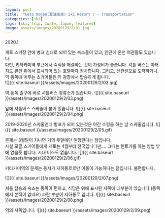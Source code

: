 ```yaml
---
layout: post
title:  "Geto Kogen(夏油高原) Ski Resort 7 - Transportation"
categories: [ski]
tags: [ski, trip, Iwate, Japan, featured]
image: assets/images/20200129/2/01.jpg
---
```


2020.1

게토 스키장 안에 벙크 침대로 되어 있는 숙소들이 있고, 인근에 온천 여관들도 있습니다.  
다만,  키타카미역 부근에서 숙식을 해결하는 것이 가성비가 좋습니다.
셔틀 버스는 아래 지도 왼편 위에서 표시되어 있는 호텔마다 정차합니다.
그리고, 신칸센으로 도착하거나, 역 동쪽에 머무는 스키어들은 역 광장에서 탑승하게 됩니다.  
![]({{ site.baseurl }}/assets/images/20200129/2/02.jpg)

역 동쪽 출구에 바로 셔틀버스 정류소가 있습니다.
![]({{ site.baseurl }}/assets/images/20200129/2/03.png)

앞에 셔틀버스 스케줄이 붙어 있습니다.
![]({{ site.baseurl }}/assets/images/20200129/2/04.png)

2019-2020년 스케줄인데 별표가 되어 있는것은 야간 스킹을 하는 날 스케줄입니다.
![]({{ site.baseurl }}/assets/images/20200129/2/05.gif)

문제는 3월말이 지나면 거의 주말에만 운행한다는 점입니다.    
사실 모글 스키어들에게 게토는 4월부터 천국입니다만....
그때는 렌트카를 하는 방법 밖에 없을듯 합니다. 
시내 버스도 없습니다.
![]({{ site.baseurl }}/assets/images/20200129/2/06.gif)

키타카미역의 문제는 동서가 지하통로로만 이동이 가능하다는 점입니다.
불편합니다.

![]({{ site.baseurl }}/assets/images/20200129/2/07.png)


셔틀 탑승과 숙소는 동쪽이 편하고, 식당은 위에 표시된 서쪽에 대부분이 있습니다.(동쪽에서 본적이 없네요)
파란 부분이 지하통로 입니다.
![]({{ site.baseurl }}/assets/images/20200129/2/08.png)

역의 서쪽입니다.
![]({{ site.baseurl }}/assets/images/20200129/2/09.png)


